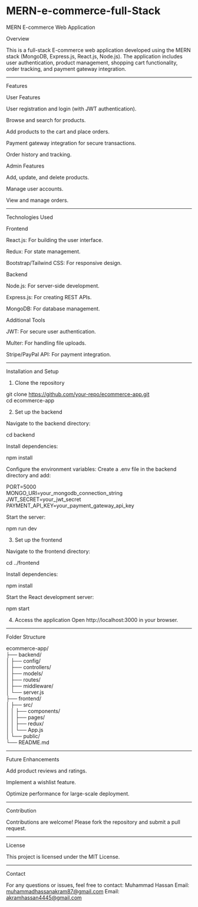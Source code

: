 ﻿# MERN-e-commerce-full-Stack
 MERN E-commerce Web Application

Overview

This is a full-stack E-commerce web application developed using the MERN stack (MongoDB, Express.js, React.js, Node.js). The application includes user authentication, product management, shopping cart functionality, order tracking, and payment gateway integration.


---

Features

User Features

User registration and login (with JWT authentication).

Browse and search for products.

Add products to the cart and place orders.

Payment gateway integration for secure transactions.

Order history and tracking.


Admin Features

Add, update, and delete products.

Manage user accounts.

View and manage orders.




---

Technologies Used

Frontend

React.js: For building the user interface.

Redux: For state management.

Bootstrap/Tailwind CSS: For responsive design.


Backend

Node.js: For server-side development.

Express.js: For creating REST APIs.

MongoDB: For database management.


Additional Tools

JWT: For secure user authentication.

Multer: For handling file uploads.

Stripe/PayPal API: For payment integration.



---

Installation and Setup

1. Clone the repository

git clone https://github.com/your-repo/ecommerce-app.git  
cd ecommerce-app


2. Set up the backend

Navigate to the backend directory:

cd backend

Install dependencies:

npm install

Configure the environment variables:
Create a .env file in the backend directory and add:

PORT=5000  
MONGO_URI=your_mongodb_connection_string  
JWT_SECRET=your_jwt_secret  
PAYMENT_API_KEY=your_payment_gateway_api_key

Start the server:

npm run dev



3. Set up the frontend

Navigate to the frontend directory:

cd ../frontend

Install dependencies:

npm install

Start the React development server:

npm start



4. Access the application
Open http://localhost:3000 in your browser.




---

Folder Structure

ecommerce-app/  
├── backend/  
│   ├── config/  
│   ├── controllers/  
│   ├── models/  
│   ├── routes/  
│   ├── middleware/  
│   └── server.js  
├── frontend/  
│   ├── src/  
│   │   ├── components/  
│   │   ├── pages/  
│   │   ├── redux/  
│   │   └── App.js  
│   └── public/  
└── README.md


---

Future Enhancements

Add product reviews and ratings.

Implement a wishlist feature.

Optimize performance for large-scale deployment.



---

Contribution

Contributions are welcome! Please fork the repository and submit a pull request.


---

License

This project is licensed under the MIT License.


---

Contact

For any questions or issues, feel free to contact:
Muhammad Hassan
Email: muhammadhassanakram87@gmail.com
Email: akramhassan4445@gmail.com



